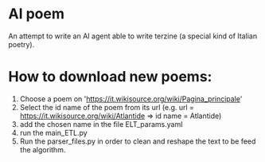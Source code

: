 # AI poem
An attempt to write an AI agent able to write terzine (a special kind of Italian poetry).

# How to download new poems:
1. Choose a poem on 'https://it.wikisource.org/wiki/Pagina_principale'
2. Select the id name of the poem from its url (e.g. url = https://it.wikisource.org/wiki/Atlantide => id name = Atlantide)
3. add the chosen name in the file ELT_params.yaml 
4. run the main_ETL.py
5. Run the parser_files.py in order to clean and reshape the text to be feed the algorithm.
